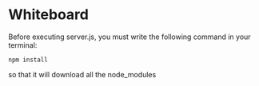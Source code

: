 # Whiteboard

Before executing server.js, you must write the following command in your terminal:

    npm install

so that it will download all the node_modules